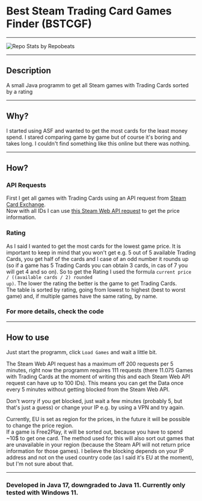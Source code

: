 # Best Steam Trading Card Games Finder (BSTCGF)
   
---
   
![Repo Stats by Repobeats](https://repobeats.axiom.co/api/embed/487fa5f690163154569de26cad1426252c719883.svg "Repobeats analytics image")   
   
---
   
## Description
A small Java programm to get all Steam games with Trading Cards sorted by a rating

---

## Why?
I started using ASF and wanted to get the most cards for the least money spend. I stared comparing game by game but of course it's boring and takes long. 
I couldn't find something like this online but there was nothing.

---

## How?
### API Requests
First I get all games with Trading Cards using an API request from [Steam Card Exchange](https://www.steamcardexchange.net/).   
Now with all IDs I can use [this Steam Web API request](https://github.com/Revadike/InternalSteamWebAPI/wiki/Get-App-Details) to get the price information.   
   
### Rating
As I said I wanted to get the most cards for the lowest game price. It is important to keep in mind that you won't get e.g. 5 out of 5 available Trading Cards, 
you get half of the cards and I case of an odd number it rounds up (so if a game has 5 Trading Cards you can obtain 3 cards, in cas of 7 you will get 4 and so on).
So to get the Rating I used the formula <code>current price / ((available cards / 2) rounded up)</code>. The lower the rating the better is the game to get Trading Cards.   
The table is sorted by rating, going from lowest to highest (best to worst game) and, if multiple games have the same rating, by name.
   
### For more details, check the code
   
---
   
## How to use
Just start the programm, click <code>Load Games</code> and wait a little bit.   
   
The Steam Web API request has a maximum off 200 requests per 5 minutes, right now the programm requires 111 requests 
(there 11.075 Games with Trading Cards at the moment of writing this and each Steam Web API request can have up to 100 IDs). This means you can get the Data once every 5 minutes without getting blocked from the Steam Web API.
   
Don't worry if you get blocked, just wait a few minutes (probably 5, but that's just a guess) or change your IP e.g. by using a VPN and try again.
   
Currently, EU is set as region for the prices, in the future it will be possible to change the price region.   
If a game is Free2Play, it will be sorted out, because you have to spend ~10$ to get one card. 
The method used for this will also sort out games that are unavailable in your region (because the Steam API will not return price information for those games). 
I believe the blocking depends on your IP address and not on the used country code (as I said it's EU at the moment), but I'm not sure about that.
   
---
   
### Developed in Java 17, downgraded to Java 11. Currently only tested with Windows 11.
